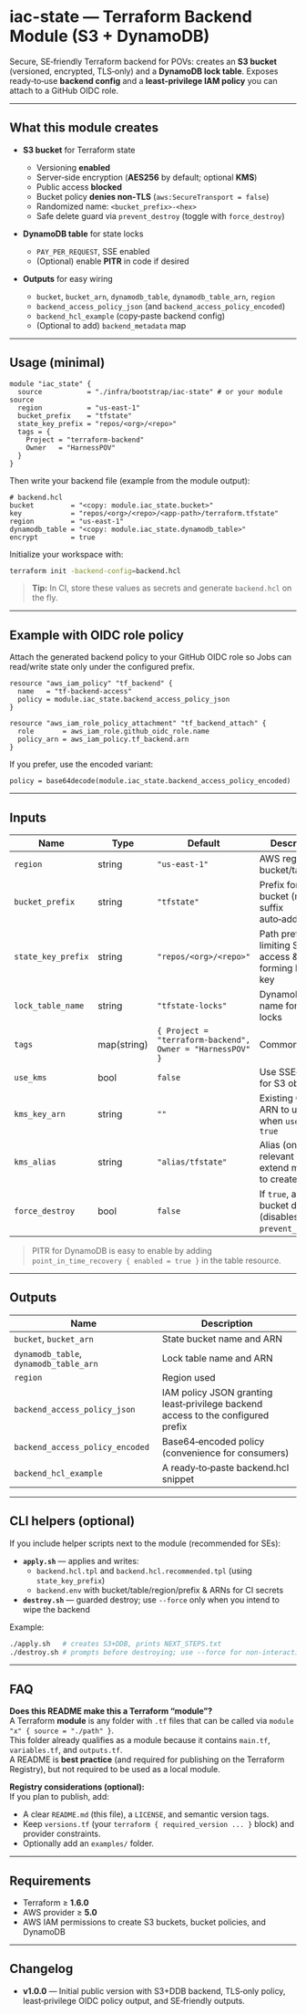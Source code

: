 # iac-state — Terraform Backend Module (S3 + DynamoDB)

Secure, SE‑friendly Terraform backend for POVs: creates an **S3 bucket** (versioned, encrypted, TLS‑only) and a **DynamoDB lock table**. Exposes ready‑to‑use **backend config** and a **least‑privilege IAM policy** you can attach to a GitHub OIDC role.

---

## What this module creates

- **S3 bucket** for Terraform state
  - Versioning **enabled**
  - Server‑side encryption (**AES256** by default; optional **KMS**)
  - Public access **blocked**
  - Bucket policy **denies non‑TLS** (`aws:SecureTransport = false`)
  - Randomized name: `<bucket_prefix>-<hex>`
  - Safe delete guard via `prevent_destroy` (toggle with `force_destroy`)

- **DynamoDB table** for state locks
  - `PAY_PER_REQUEST`, SSE enabled
  - (Optional) enable **PITR** in code if desired

- **Outputs** for easy wiring
  - `bucket`, `bucket_arn`, `dynamodb_table`, `dynamodb_table_arn`, `region`
  - `backend_access_policy_json` (and `backend_access_policy_encoded`)
  - `backend_hcl_example` (copy‑paste backend config)
  - (Optional to add) `backend_metadata` map

---

## Usage (minimal)

```hcl
module "iac_state" {
  source           = "./infra/bootstrap/iac-state" # or your module source
  region           = "us-east-1"
  bucket_prefix    = "tfstate"
  state_key_prefix = "repos/<org>/<repo>"
  tags = {
    Project = "terraform-backend"
    Owner   = "HarnessPOV"
  }
}
```

Then write your backend file (example from the module output):

```hcl
# backend.hcl
bucket         = "<copy: module.iac_state.bucket>"
key            = "repos/<org>/<repo>/<app-path>/terraform.tfstate"
region         = "us-east-1"
dynamodb_table = "<copy: module.iac_state.dynamodb_table>"
encrypt        = true
```

Initialize your workspace with:
```bash
terraform init -backend-config=backend.hcl
```

> **Tip:** In CI, store these values as secrets and generate `backend.hcl` on the fly.

---

## Example with OIDC role policy

Attach the generated backend policy to your GitHub OIDC role so Jobs can read/write state only under the configured prefix.

```hcl
resource "aws_iam_policy" "tf_backend" {
  name   = "tf-backend-access"
  policy = module.iac_state.backend_access_policy_json
}

resource "aws_iam_role_policy_attachment" "tf_backend_attach" {
  role       = aws_iam_role.github_oidc_role.name
  policy_arn = aws_iam_policy.tf_backend.arn
}
```

If you prefer, use the encoded variant:
```hcl
policy = base64decode(module.iac_state.backend_access_policy_encoded)
```

---

## Inputs

| Name | Type | Default | Description |
|------|------|---------|-------------|
| `region` | string | `"us-east-1"` | AWS region for bucket/table |
| `bucket_prefix` | string | `"tfstate"` | Prefix for S3 bucket (random suffix auto‑added) |
| `state_key_prefix` | string | `"repos/<org>/<repo>"` | Path prefix limiting S3 access & forming backend key |
| `lock_table_name` | string | `"tfstate-locks"` | DynamoDB table name for state locks |
| `tags` | map(string) | `{ Project = "terraform-backend", Owner = "HarnessPOV" }` | Common tags |
| `use_kms` | bool | `false` | Use SSE‑KMS for S3 objects |
| `kms_key_arn` | string | `""` | Existing CMK ARN to use when `use_kms = true` |
| `kms_alias` | string | `"alias/tfstate"` | Alias (only relevant if you extend module to create a CMK) |
| `force_destroy` | bool | `false` | If `true`, allows bucket destroy (disables `prevent_destroy`) |

> PITR for DynamoDB is easy to enable by adding `point_in_time_recovery { enabled = true }` in the table resource.

---

## Outputs

| Name | Description |
|------|-------------|
| `bucket`, `bucket_arn` | State bucket name and ARN |
| `dynamodb_table`, `dynamodb_table_arn` | Lock table name and ARN |
| `region` | Region used |
| `backend_access_policy_json` | IAM policy JSON granting least‑privilege backend access to the configured prefix |
| `backend_access_policy_encoded` | Base64‑encoded policy (convenience for consumers) |
| `backend_hcl_example` | A ready‑to‑paste backend.hcl snippet |

---

## CLI helpers (optional)

If you include helper scripts next to the module (recommended for SEs):

- **`apply.sh`** — applies and writes:
  - `backend.hcl.tpl` and `backend.hcl.recommended.tpl` (using `state_key_prefix`)
  - `backend.env` with bucket/table/region/prefix & ARNs for CI secrets
- **`destroy.sh`** — guarded destroy; use `--force` only when you intend to wipe the backend

Example:
```bash
./apply.sh   # creates S3+DDB, prints NEXT_STEPS.txt
./destroy.sh # prompts before destroying; use --force for non-interactive
```

---

## FAQ

**Does this README make this a Terraform “module”?**  
A Terraform **module** is any folder with `.tf` files that can be called via `module "x" { source = "./path" }`.  
This folder already qualifies as a module because it contains `main.tf`, `variables.tf`, and `outputs.tf`.  
A README is **best practice** (and required for publishing on the Terraform Registry), but not required to be used as a local module.

**Registry considerations (optional):**  
If you plan to publish, add:
- A clear `README.md` (this file), a `LICENSE`, and semantic version tags.
- Keep `versions.tf` (your `terraform { required_version ... }` block) and provider constraints.
- Optionally add an `examples/` folder.

---

## Requirements

- Terraform ≥ **1.6.0**
- AWS provider ≥ **5.0**
- AWS IAM permissions to create S3 buckets, bucket policies, and DynamoDB

---

## Changelog

- **v1.0.0** — Initial public version with S3+DDB backend, TLS‑only policy, least‑privilege OIDC policy output, and SE‑friendly outputs.
